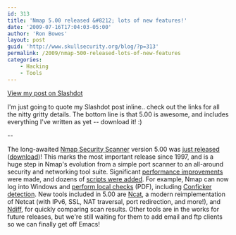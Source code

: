 ```yaml
---
id: 313
title: 'Nmap 5.00 released &#8212; lots of new features!'
date: '2009-07-16T17:04:03-05:00'
author: 'Ron Bowes'
layout: post
guid: 'http://www.skullsecurity.org/blog/?p=313'
permalink: /2009/nmap-500-released-lots-of-new-features
categories:
    - Hacking
    - Tools
---
```


[View my post on Slashdot](http://tech.slashdot.org/article.pl?sid=09/07/16/1924232)

I'm just going to quote my Slashdot post inline.. check out the links for all the nitty gritty details. The bottom line is that 5.00 is awesome, and includes everything I've written as yet -- download it! :)  
  
\--

The long-awaited [Nmap Security Scanner](http://nmap.org/) version 5.00 was [just released](http://nmap.org/5/) ([download](http://nmap.org/download.html))! This marks the most important release since 1997, and is a huge step in Nmap's evolution from a simple port scanner to an all-around security and networking tool suite. Significant [performance improvements](http://nmap.org/5/#changes-performance) were made, and dozens of [scripts were added](http://nmap.org/5/#changes-nse). For example, Nmap can now log into Windows and [perform local checks](http://www.sans.org/reading_room/whitepapers/testing/rss/scanning_windows_deeper_with_the_nmap_scanning_engine_33138) (PDF), including [Conficker detection](//it.slashdot.org/article.pl?sid=09/04/22/1243213&tid=76). New tools included in 5.00 are [Ncat](http://nmap.org/ncat/), a modern reimplementation of Netcat (with IPv6, SSL, NAT traversal, port redirection, and more!), and [Ndiff](http://nmap.org/ndiff/), for quickly comparing scan results. Other tools are in the works for future releases, but we're still waiting for them to add email and ftp clients so we can finally get off Emacs!